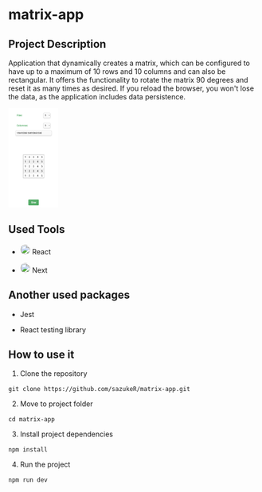 # matrix-app

## Project Description

Application that dynamically creates a matrix, which can be configured to have up to a maximum of 10 rows and 10 columns and can also be rectangular. It offers the functionality to rotate the matrix 90 degrees and reset it as many times as desired. If you reload the browser, you won't lose the data, as the application includes data persistence.

<img src="./src/images/default.png" alt="default" width="100" height="200">

## Used Tools

- <img src="https://github.com/sazukeR/devicon/blob/master/icons/react/react-original.svg" width="20" height="20" style="border-radius: 50%; display: inlinek;"> <span>React</span>

- <img src="https://github.com/sazukeR/devicon/blob/master/icons/nextjs/nextjs-original.svg" width="20" height="20" style="border-radius: 50%; display: inlinek;"> <span>Next</span>

## Another used packages

- Jest

- React testing library

## How to use it

1. Clone the repository

```
git clone https://github.com/sazukeR/matrix-app.git
```

2. Move to project folder

```
cd matrix-app
```

3. Install project dependencies

```
npm install
```

4. Run the project

```
npm run dev
```
